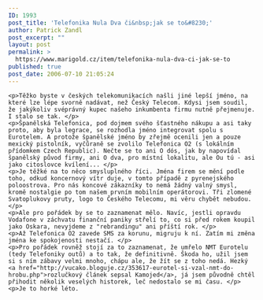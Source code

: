 ```yaml
---
ID: 1993
post_title: 'Telefonika Nula Dva či&nbsp;jak se to&#8230;'
author: Patrick Zandl
post_excerpt: ""
layout: post
permalink: >
  https://www.marigold.cz/item/telefonika-nula-dva-ci-jak-se-to
published: true
post_date: 2006-07-10 21:05:24
---
```

	<p>Těžko byste v českých telekomunikacích našli jiné lepší jméno, na které lze lépe svorně nadávat, než Český Telecom. Kdysi jsem soudil, že jakýkoliv svéprávný kupec našeho inkumbenta firmu nutně přejmenuje. I stalo se tak. </p>
	<p>Španělská Telefonica, pod dojmem svého šťastného nákupu a asi taky proto, aby byla legrace, se rozhodla jméno integrovat spolu s Eurotelem. A protože španělské jméno by zřejmě ocenili jen a pouze mexický pistolník, vyčůraně se zvolilo Telefonica O2 (s lokálním přídomkem Czech Republic). Nečte se to ani O dós, jak by napovídal španělský původ firmy, ani O dva, pro místní lokalitu, ale Ou tú - asi jako citoslovce kvílení... </p>
	<p>Je těžké na to něco smysluplného říci. Jména firem se mění podle toho, odkud koncernový vítr duje, v tomto případě z pyrenejského poloostrova. Pro nás koncové zákazníky to nemá žádný valný smysl, kromě nostalgie po tom našem prvním mobilním operátorovi. Tři zlomené Svatoplukovy pruty, logo to Českého Telecomu, mi věru chybět nebudou. </p>
	<p>Ale pro pořádek by se to zaznamenat mělo. Navíc, jestli opravdu Vodafone v záchvatu finanční paniky střelí to, co si před rokem koupil jako Oskara, nevyjdeme z "rebrandingu" ani příští rok. </p>
	<p>Až Telefonica O2 zavede SMS za korunu, migruju k ní. Zatím mi změna jména ke spokojenosti nestačí. </p>
	<p>Pro pořádek rovněž stojí za to zaznamenat, že umřelo NMT Eurotelu (tedy Telefoniky outů) a to tak, že definitivně. Škoda ho, užil jsem si s ním zábavy velmi mnoho, chápu ale, že žít se z toho nedá. Hezký <a href="http://vucako.bloguje.cz/353617-eurotel-si-vzal-nmt-do-hrobu.php">rozlučkový článek sepsal Kamojed</a>, já jsem původně chtěl přihodit několik veselých historek, leč nedostalo se mi času. </p>
	<p>Je to horké léto.
</p>